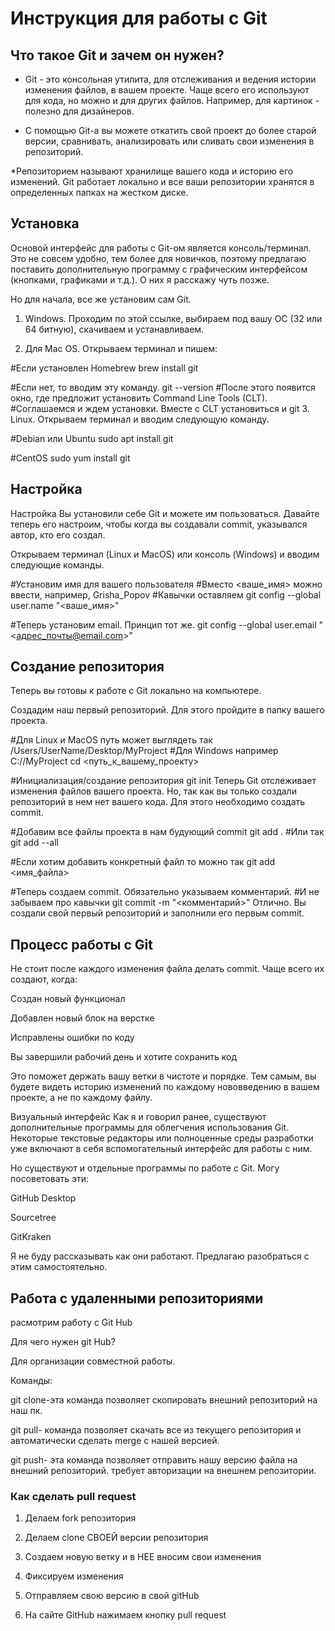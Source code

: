 # Инструкция для работы с Git

## Что такое Git и зачем он нужен?
* Git - это консольная утилита, для отслеживания и ведения истории изменения файлов, в вашем проекте. Чаще всего его используют для кода, но можно и для других файлов. Например, для картинок - полезно для дизайнеров.

* С помощью Git-a вы можете откатить свой проект до более старой версии, сравнивать, анализировать или сливать свои изменения в репозиторий.

*Репозиторием называют хранилище вашего кода и историю его изменений. Git работает локально и все ваши репозитории хранятся в определенных папках на жестком диске.

## Установка
Основой интерфейс для работы с Git-ом является консоль/терминал. Это не совсем удобно, тем более для новичков, поэтому предлагаю поставить дополнительную программу с графическим интерфейсом (кнопками, графиками и т.д.). О них я расскажу чуть позже.

Но для начала, все же установим сам Git.

1. Windows. Проходим по этой ссылке, выбираем под вашу ОС (32 или 64 битную), скачиваем и устанавливаем.

2. Для Mac OS. Открываем терминал и пишем:

#Если установлен Homebrew
brew install git

#Если нет, то вводим эту команду. 
git --version
#После этого появится окно, где предложит установить Command Line Tools (CLT).
#Соглашаемся и ждем установки. Вместе с CLT установиться и git
3. Linux. Открываем терминал и вводим следующую команду.

#Debian или Ubuntu
sudo apt install git

#CentOS
sudo yum install git

## Настройка

Настройка
Вы установили себе Git и можете им пользоваться. Давайте теперь его настроим, чтобы когда вы создавали commit, указывался автор, кто его создал.

Открываем терминал (Linux и MacOS) или консоль (Windows) и вводим следующие команды.

#Установим имя для вашего пользователя
#Вместо <ваше_имя> можно ввести, например, Grisha_Popov
#Кавычки оставляем
git config --global user.name "<ваше_имя>"

#Теперь установим email. Принцип тот же.
git config --global user.email "<адрес_почты@email.com>"

## Создание репозитория
Теперь вы готовы к работе с Git локально на компьютере.

Создадим наш первый репозиторий. Для этого пройдите в папку вашего проекта.

#Для Linux и MacOS путь может выглядеть так /Users/UserName/Desktop/MyProject
#Для Windows например С://MyProject
cd <путь_к_вашему_проекту>

#Инициализация/создание репозитория
git init
Теперь Git отслеживает изменения файлов вашего проекта. Но, так как вы только создали репозиторий в нем нет вашего кода. Для этого необходимо создать commit.

#Добавим все файлы проекта в нам будующий commit
git add .
#Или так
git add --all

#Если хотим добавить конкретный файл то можно так
git add <имя_файла> 

#Теперь создаем commit. Обязательно указываем комментарий.
#И не забываем про кавычки
git commit -m "<комментарий>"
Отлично. Вы создали свой первый репозиторий и заполнили его первым commit.

## Процесс работы с Git
Не стоит после каждого изменения файла делать commit. Чаще всего их создают, когда:

Создан новый функционал

Добавлен новый блок на верстке

Исправлены ошибки по коду

Вы завершили рабочий день и хотите сохранить код

Это поможет держать вашу ветки в чистоте и порядке. Тем самым, вы будете видеть историю изменений по каждому нововведению в вашем проекте, а не по каждому файлу.

Визуальный интерфейс
Как я и говорил ранее, существуют дополнительные программы для облегчения использования Git. Некоторые текстовые редакторы или полноценные среды разработки уже включают в себя вспомогательный интерфейс для работы с ним.

Но существуют и отдельные программы по работе с Git. Могу посоветовать эти:

GitHub Desktop

Sourcetree

GitKraken

Я не буду рассказывать как они работают. Предлагаю разобраться с этим самостоятельно.
## Работа с удаленными репозиториями
расмотрим работу с Git Hub

Для чего нужен git Hub?

Для организации совместной работы.

Команды:

git clone-эта команда позволяет скопировать внешний репозиторий на наш пк.

git pull- команда позволяет скачать все из текущего репозитория и автоматически сделать merge с нашей версией.

git push- эта команда позволяет отправить нашу версию файла на внешний репозиторий. требует авторизации на внешнем репозитории.

### Как сделать pull request

1. Делаем fork репозитория

2. Делаем clone СВОЕЙ версии репозитория

3. Создаем новую ветку и в НЕЕ вносим свои изменения

4. Фиксируем изменения

5. Отправляем свою версию в свой gitHub

6. На сайте GitHub нажимаем кнопку pull request